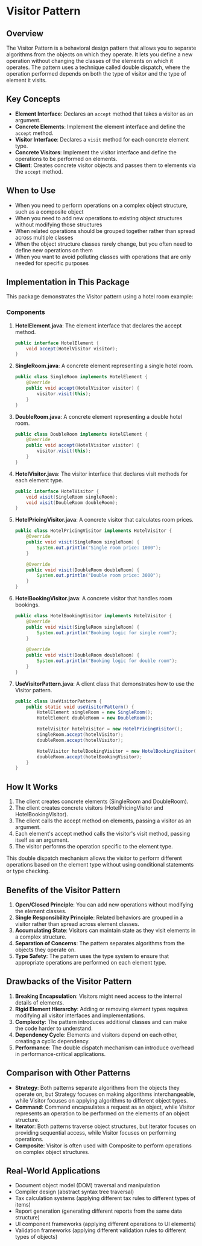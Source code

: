 # Visitor Pattern

## Overview
The Visitor Pattern is a behavioral design pattern that allows you to separate algorithms from the objects on which they operate. It lets you define a new operation without changing the classes of the elements on which it operates. The pattern uses a technique called double dispatch, where the operation performed depends on both the type of visitor and the type of element it visits.

## Key Concepts
- **Element Interface**: Declares an `accept` method that takes a visitor as an argument.
- **Concrete Elements**: Implement the element interface and define the `accept` method.
- **Visitor Interface**: Declares a `visit` method for each concrete element type.
- **Concrete Visitors**: Implement the visitor interface and define the operations to be performed on elements.
- **Client**: Creates concrete visitor objects and passes them to elements via the `accept` method.

## When to Use
- When you need to perform operations on a complex object structure, such as a composite object
- When you need to add new operations to existing object structures without modifying those structures
- When related operations should be grouped together rather than spread across multiple classes
- When the object structure classes rarely change, but you often need to define new operations on them
- When you want to avoid polluting classes with operations that are only needed for specific purposes

## Implementation in This Package

This package demonstrates the Visitor pattern using a hotel room example:

### Components

1. **HotelElement.java**: The element interface that declares the accept method.
   ```java
   public interface HotelElement {
       void accept(HotelVisitor visitor);
   }
   ```

2. **SingleRoom.java**: A concrete element representing a single hotel room.
   ```java
   public class SingleRoom implements HotelElement {
       @Override
       public void accept(HotelVisitor visitor) {
           visitor.visit(this);
       }
   }
   ```

3. **DoubleRoom.java**: A concrete element representing a double hotel room.
   ```java
   public class DoubleRoom implements HotelElement {
       @Override
       public void accept(HotelVisitor visitor) {
           visitor.visit(this);
       }
   }
   ```

4. **HotelVisitor.java**: The visitor interface that declares visit methods for each element type.
   ```java
   public interface HotelVisitor {
       void visit(SingleRoom singleRoom);
       void visit(DoubleRoom doubleRoom);
   }
   ```

5. **HotelPricingVisitor.java**: A concrete visitor that calculates room prices.
   ```java
   public class HotelPricingVisitor implements HotelVisitor {
       @Override
       public void visit(SingleRoom singleRoom) {
           System.out.println("Single room price: 1000");
       }

       @Override
       public void visit(DoubleRoom doubleRoom) {
           System.out.println("Double room price: 3000");
       }
   }
   ```

6. **HotelBookingVisitor.java**: A concrete visitor that handles room bookings.
   ```java
   public class HotelBookingVisitor implements HotelVisitor {
       @Override
       public void visit(SingleRoom singleRoom) {
           System.out.println("Booking logic for single room");
       }
       
       @Override
       public void visit(DoubleRoom doubleRoom) {
           System.out.println("Booking logic for double room");
       }
   }
   ```

7. **UseVisitorPattern.java**: A client class that demonstrates how to use the Visitor pattern.
   ```java
   public class UseVisitorPattern {
       public static void useVisitorPattern() {
           HotelElement singleRoom = new SingleRoom();
           HotelElement doubleRoom = new DoubleRoom();

           HotelVisitor hotelVisitor = new HotelPricingVisitor();
           singleRoom.accept(hotelVisitor);
           doubleRoom.accept(hotelVisitor);

           HotelVisitor hotelBookingVisitor = new HotelBookingVisitor();
           doubleRoom.accept(hotelBookingVisitor);
       }
   }
   ```

## How It Works
1. The client creates concrete elements (SingleRoom and DoubleRoom).
2. The client creates concrete visitors (HotelPricingVisitor and HotelBookingVisitor).
3. The client calls the accept method on elements, passing a visitor as an argument.
4. Each element's accept method calls the visitor's visit method, passing itself as an argument.
5. The visitor performs the operation specific to the element type.

This double dispatch mechanism allows the visitor to perform different operations based on the element type without using conditional statements or type checking.

## Benefits of the Visitor Pattern
1. **Open/Closed Principle**: You can add new operations without modifying the element classes.
2. **Single Responsibility Principle**: Related behaviors are grouped in a visitor rather than spread across element classes.
3. **Accumulating State**: Visitors can maintain state as they visit elements in a complex structure.
4. **Separation of Concerns**: The pattern separates algorithms from the objects they operate on.
5. **Type Safety**: The pattern uses the type system to ensure that appropriate operations are performed on each element type.

## Drawbacks of the Visitor Pattern
1. **Breaking Encapsulation**: Visitors might need access to the internal details of elements.
2. **Rigid Element Hierarchy**: Adding or removing element types requires modifying all visitor interfaces and implementations.
3. **Complexity**: The pattern introduces additional classes and can make the code harder to understand.
4. **Dependency Cycle**: Elements and visitors depend on each other, creating a cyclic dependency.
5. **Performance**: The double dispatch mechanism can introduce overhead in performance-critical applications.

## Comparison with Other Patterns
- **Strategy**: Both patterns separate algorithms from the objects they operate on, but Strategy focuses on making algorithms interchangeable, while Visitor focuses on applying algorithms to different object types.
- **Command**: Command encapsulates a request as an object, while Visitor represents an operation to be performed on the elements of an object structure.
- **Iterator**: Both patterns traverse object structures, but Iterator focuses on providing sequential access, while Visitor focuses on performing operations.
- **Composite**: Visitor is often used with Composite to perform operations on complex object structures.

## Real-World Applications
- Document object model (DOM) traversal and manipulation
- Compiler design (abstract syntax tree traversal)
- Tax calculation systems (applying different tax rules to different types of items)
- Report generation (generating different reports from the same data structure)
- UI component frameworks (applying different operations to UI elements)
- Validation frameworks (applying different validation rules to different types of objects)

